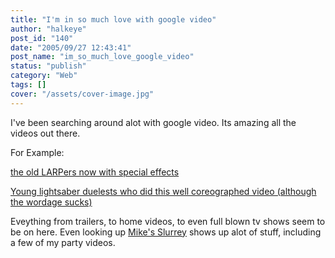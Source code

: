 ```yaml
---
title: "I'm in so much love with google video"
author: "halkeye"
post_id: "140"
date: "2005/09/27 12:43:41"
post_name: "im_so_much_love_google_video"
status: "publish"
category: "Web"
tags: []
cover: "/assets/cover-image.jpg"
---
```


I've been searching around alot with google video. Its amazing all the videos out there.

For Example:

[the old LARPers now with special effects](https://video.google.com/videoplay?docid=-1775035533657057275&q=lightsaber)  

[Young lightsaber duelests who did this well coreographed video (although the wordage sucks)](https://video.google.com/videoplay?docid=106590075339710943&q=lightsaber)

Eveything from trailers, to home videos, to even full blown tv shows seem to be on here. Even looking up [Mike's Slurrey](https://www.slurrey.com) shows up alot of stuff, including a few of my party videos.
